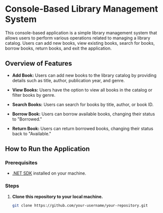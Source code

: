 # Console-Based Library Management System

This console-based application is a simple library management system that allows users to perform various operations related to managing a library catalog. Users can add new books, view existing books, search for books, borrow books, return books, and exit the application.

## Overview of Features

- **Add Book:** Users can add new books to the library catalog by providing details such as title, author, publication year, and genre.

- **View Books:** Users have the option to view all books in the catalog or filter books by genre.

- **Search Books:** Users can search for books by title, author, or book ID.

- **Borrow Book:** Users can borrow available books, changing their status to "Borrowed."

- **Return Book:** Users can return borrowed books, changing their status back to "Available."

## How to Run the Application

### Prerequisites

- [.NET SDK](https://dotnet.microsoft.com/download) installed on your machine.

### Steps

1. **Clone this repository to your local machine.**
   ```bash
   git clone https://github.com/your-username/your-repository.git
   ```
